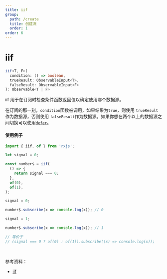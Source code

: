```yaml
---
title: iif
group:
  path: /create
  title: 创建流
  order: 1
order: 6
---
```


# iif

```ts
iif<T, F>(
  condition: () => boolean,
  trueResult: ObservableInput<T>,
  falseResult: ObservableInput<F>
): Observable<T | F>
```

iif 用于在订阅时检查条件函数返回值以确定使用哪个数据源。

在订阅的那一刻，`condition`函数被调用，如果结果为`true`，则使用 `trueResult` 作为数据源，否则使用 `falseResult`作为数据源。如果你想在两个以上的数据源之间切换可以使用[`defer`](/streams/create/defer)。

#### 使用例子

```ts
import { iif, of } from 'rxjs';

let signal = 0;

const number$ = iif(
  () => {
    return signal === 0;
  },
  of(0),
  of(1),
);

signal = 0;

number$.subscribe(x => console.log(x)); // 0

signal = 1;

number$.subscribe(x => console.log(x)); // 1

// 等价于
// (signal === 0 ? of(0) : of(1)).subscribe((x) => console.log(x));
```

<br/>

参考资料：

- [iif](https://rxjs.dev/api/index/function/iif)
